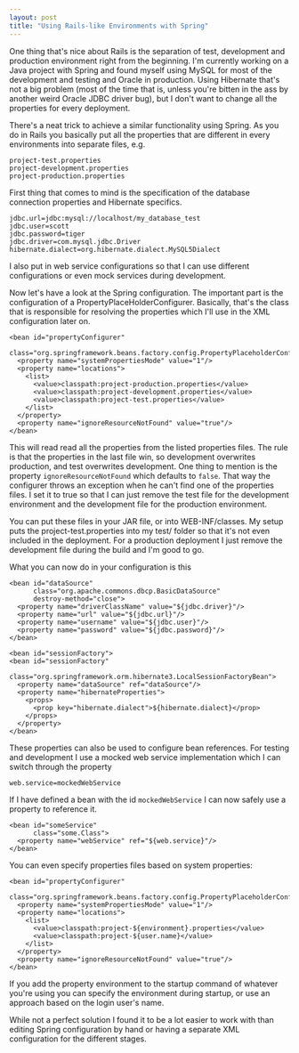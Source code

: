 ```yaml
---
layout: post
title: "Using Rails-like Environments with Spring"
---
```

One thing that's nice about Rails is the separation of test, development and production environment right from the beginning. I'm currently working on a Java project with Spring and found myself using MySQL for most of the development and testing and Oracle in production. Using Hibernate that's not a big problem (most of the time that is, unless you're bitten in the ass by another weird Oracle JDBC driver bug), but I don't want to change all the properties for every deployment.

There's a neat trick to achieve a similar functionality using Spring. As you do in Rails you basically put all the properties that are different in every environments into separate files, e.g.

    project-test.properties
    project-development.properties
    project-production.properties

First thing that comes to mind is the specification of the database connection properties and Hibernate specifics.

    jdbc.url=jdbc:mysql://localhost/my_database_test
    jdbc.user=scott
    jdbc.password=tiger
    jdbc.driver=com.mysql.jdbc.Driver
    hibernate.dialect=org.hibernate.dialect.MySQL5Dialect

I also put in web service configurations so that I can use different configurations or even mock services during development.

Now let's have a look at the Spring configuration. The important part is the configuration of a PropertyPlaceHolderConfigurer. Basically, that's the class that is responsible for resolving the properties which I'll use in the XML configuration later on.

    <bean id="propertyConfigurer" 
          class="org.springframework.beans.factory.config.PropertyPlaceholderConfigurer">
      <property name="systemPropertiesMode" value="1"/>
      <property name="locations">
        <list>
          <value>classpath:project-production.properties</value>
          <value>classpath:project-development.properties</value>
          <value>classpath:project-test.properties</value>
        </list>
      </property>
      <property name="ignoreResourceNotFound" value="true"/>
    </bean>

This will read read all the properties from the listed properties files. The rule is that the properties in the last file win, so development overwrites production, and test overwrites development. One thing to mention is the property `ignoreResourceNotFound` which defaults to `false`. That way the configurer throws an exception when he can't find one of the properties files. I set it to true so that I can just remove the test file for the development environment and the development file for the production environment.

You can put these files in your JAR file, or into WEB-INF/classes. My setup puts the project-test.properties into my test/ folder so that it's not even included in the deployment. For a production deployment I just remove the development file during the build and I'm good to go.

What you can now do in your configuration is this

    <bean id="dataSource"
          class="org.apache.commons.dbcp.BasicDataSource"
          destroy-method="close">
      <property name="driverClassName" value="${jdbc.driver}"/>
      <property name="url" value="${jdbc.url}"/>
      <property name="username" value="${jdbc.user}"/>
      <property name="password" value="${jdbc.password}"/>
    </bean>

    <bean id="sessionFactory">
    <bean id="sessionFactory"
          class="org.springframework.orm.hibernate3.LocalSessionFactoryBean">
      <property name="dataSource" ref="dataSource"/>
      <property name="hibernateProperties">
        <props>
          <prop key="hibernate.dialect">${hibernate.dialect}</prop>
        </props>
      </property>
    </bean>

These properties can also be used to configure bean references. For testing and development I use a mocked web service implementation which I can switch through the property

    web.service=mockedWebService

If I have defined a bean with the id `mockedWebService` I can now safely use a property to reference it.

    <bean id="someService"
          class="some.Class">
      <property name="webService" ref="${web.service}"/>
    </bean>

You can even specify properties files based on system properties:

    <bean id="propertyConfigurer" 
          class="org.springframework.beans.factory.config.PropertyPlaceholderConfigurer">
      <property name="systemPropertiesMode" value="1"/>
      <property name="locations">
        <list>
          <value>classpath:project-${environment}.properties</value>
          <value>classpath:project-${user.name}</value>
        </list>
      </property>
      <property name="ignoreResourceNotFound" value="true"/>
    </bean>

If you add the property environment to the startup command of whatever you're using you can specify the environment during startup, or use an approach based on the login user's name.

While not a perfect solution I found it to be a lot easier to work with than editing Spring configuration by hand or having a separate XML configuration for the different stages.